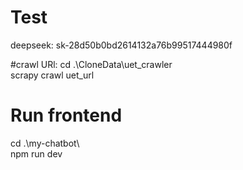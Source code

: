 # Test
deepseek: sk-28d50b0bd2614132a76b99517444980f

#crawl URl:
cd .\CloneData\uet_crawler\
scrapy crawl uet_url

# Run frontend
cd .\my-chatbot\                                                                                                          
npm run dev   